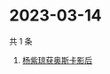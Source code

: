 # 2023-03-14

共 1 条

<!-- BEGIN -->
<!-- 最后更新时间 Tue Mar 14 2023 00:07:42 GMT+0800 (China Standard Time) -->

1. [杨紫琼获奥斯卡影后](https://www.zhihu.com/search?q=杨紫琼获奥斯卡影后)

<!-- END -->
